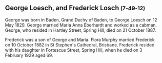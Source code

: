 ## George Loesch, and Frederick Losch <small>(7‑49‑12)</small>

<!-- Why the different surnames? -->

George was born in Baden, Grand Duchy of Baden, to George Loesch on 12 May 1829. George married Maria Anna Eberhardt and worked as a cabman. George, who resided in Hartley Street, Spring Hill, died on 21 October 1887.

Frederick was a son of George and Maria. Flora Murphy married Frederick on 10 October 1882 in St Stephen's Cathedral, Brisbane. Frederick resided with his daughter in Fortescue Street, Spring Hill, when he died on 3 February 1929 aged 69.

